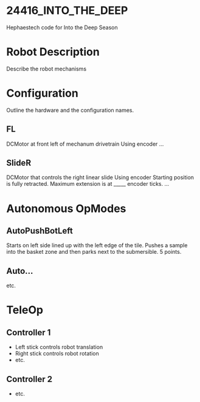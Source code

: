 # 24416_INTO_THE_DEEP
Hephaestech code for Into the Deep Season

# Robot Description
Describe the robot mechanisms

# Configuration
Outline the hardware and the configuration names.

## FL
DCMotor at front left of mechanum drivetrain
Using encoder
...
## SlideR
DCMotor that controls the right linear slide
Using encoder
Starting position is fully retracted.  Maximum extension is at _____ encoder ticks.
...

# Autonomous OpModes
## AutoPushBotLeft
Starts on left side lined up with the left edge of the tile.  Pushes a sample into the basket zone and then parks next to the submersible.  5 points.

## Auto...
etc.

# TeleOp
## Controller 1
* Left stick controls robot translation
* Right stick controls robot rotation
* etc.

## Controller 2
* etc.
